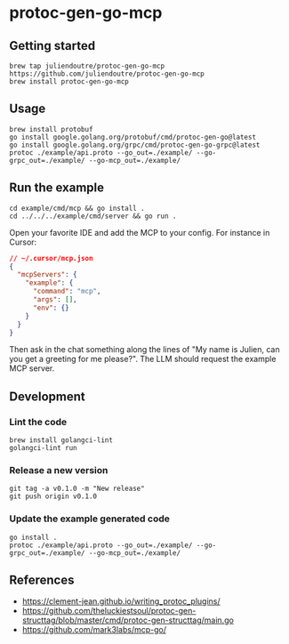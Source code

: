# protoc-gen-go-mcp

## Getting started

```shell
brew tap juliendoutre/protoc-gen-go-mcp https://github.com/juliendoutre/protoc-gen-go-mcp
brew install protoc-gen-go-mcp
```

## Usage

```shell
brew install protobuf
go install google.golang.org/protobuf/cmd/protoc-gen-go@latest
go install google.golang.org/grpc/cmd/protoc-gen-go-grpc@latest
protoc ./example/api.proto --go_out=./example/ --go-grpc_out=./example/ --go-mcp_out=./example/
```

## Run the example

```shell
cd example/cmd/mcp && go install .
cd ../../../example/cmd/server && go run .
```

Open your favorite IDE and add the MCP to your config. For instance in Cursor:
```json
// ~/.cursor/mcp.json
{
  "mcpServers": {
    "example": {
      "command": "mcp",
      "args": [],
      "env": {}
    }
  }
}
```

Then ask in the chat something along the lines of "My name is Julien, can you get a greeting for me please?". The LLM should request the example MCP server.

## Development

### Lint the code

```shell
brew install golangci-lint
golangci-lint run
```

### Release a new version

```shell
git tag -a v0.1.0 -m "New release"
git push origin v0.1.0
```

### Update the example generated code

```shell
go install .
protoc ./example/api.proto --go_out=./example/ --go-grpc_out=./example/ --go-mcp_out=./example/
```

## References

- https://clement-jean.github.io/writing_protoc_plugins/
- https://github.com/theluckiestsoul/protoc-gen-structtag/blob/master/cmd/protoc-gen-structtag/main.go
- https://github.com/mark3labs/mcp-go/
